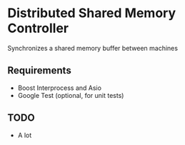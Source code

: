 # Distributed Shared Memory Controller
Synchronizes a shared memory buffer between machines

## Requirements
 - Boost Interprocess and Asio
 - Google Test (optional, for unit tests)

## TODO
 - A lot
